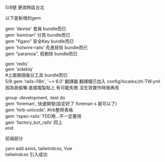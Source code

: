 5/8號  更改時區台北

以下是新增的gem  

gem 'devise' 會員 bundle而已  
gem 'kaminari' 分頁  bundle而已  
gem "figaro" 安全Key  bundle而已  
gem 'hotwire-rails' 先進技術  bundle而已  
gem "paranoia", 假刪除  bundle而已  

gem 'redis'  
gem 'sidekiq'  
#上面兩個後台工具 bundle而已  
5/8 gem 'rails-i18n', '~> 6.0' 翻譯器 翻譯檔已加入  config/locales/zh-TW.yml  
因為我偷懶 直接複製貼上 有可能失敗 沒生效實作時我再改



group :development, :test do  
  gem 'foreman', 快速開發(設定好了 foreman s 就可以了)  
  gem 'hirb-unicode', #irb整齊表格  
  gem 'rspec-rails' TDD用...不一定要用  
  gem 'factory_bot_rails' 同上  
end  

前端部分  

yarn add axios, tailwindcss, Vue  
tailwindcss 引入成功
